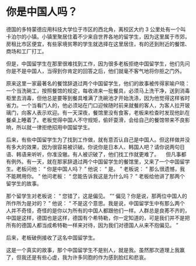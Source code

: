 # 你是中国人吗？

德国的多特蒙德应用科技大学位于市区的西北角，离校区大约 3 公里处有一个叫卡泊尔的小镇。小镇里聚居住着不少来自世界各地的留学生，因为这里属于市郊，房租比市区便宜，有些家境贫寒的学生就选择在这里居住，有的还到附近的餐馆、商场和工厂打工。 

但是，中国留学生在那里很难找到工作，因为很多老板拒绝中国留学生，他们先问你是不是中国人，当得到你肯定的回答之后，他们就毫不客气地将你拒之门外。 

原来这里一家最著名的餐馆辞退过两个中国留学生，他们的故事被传得家喻户晓：一个当洗碗工，按照餐馆的规定，每收进来一批餐具，必须马上洗干净，送到消毒柜里去消毒，但他总是要等到餐具堆满了洗碗池才开始洗涤，因为他觉得这样省时省力。一个当看门人的，他必须站在门口迎候随时前来就餐的客人，为客人拉开玻璃门，向客人表示欢迎。有一天深夜，餐馆里没有食客，老板来检查时发现他趴在餐桌上睡着了。老板觉得中国人不守规矩，偷奸耍滑，会给自己的餐馆带来不良影响，所以就一律拒绝招用中国留学生。 

后来，有些中国留学生为了找到工作做，就有意否认自己是中国人。但这样做并没有多大的效果，因为很容易被识破。你说你是日本人、韩国人吧？请你说两句日语、韩语来听听，你准没辙。有人被识破了，他们找工作就更难了。 
　但凡事都有例外。有一天，就在那家辞退过两个中国留学生的餐馆里，又来了一个中国留学生。老板问他： “ 你是中国人吗？ ” 他说： “ 是。 ” 老板说： “ 那么很遗憾，我不能聘用你。 ” 他问老板： “ 您能告诉我这是为什么吗？ ” 老板给他讲了那两个留学生的故事。 

那个留学生对老板说： “ 您错了，这是偏见。 ”“ 偏见？你是说，那两位中国人的所作所为是对的？ ” 他说： “ 不是这个意思。我是说，中国留学生中有那么两个人并不奇怪，奇怪的是你以为所有的中国人都跟他们一样。人群总是良莠不齐的，中国是这样，德国也是这样，德国有个希特勒，你一定知道的，可是我们并不是把所有的德国人都当成希特勒一样来对待，因为我们对德国人从来不抱偏见。 ” 

后来，老板破例接收了这名中国留学生。 

这是一个真实的故事，那个中国留学生不是别人，就是我。虽然那次道理上我赢了，但我还是有些心虚，我为许多同胞的作为感到脸红和悲哀。
  